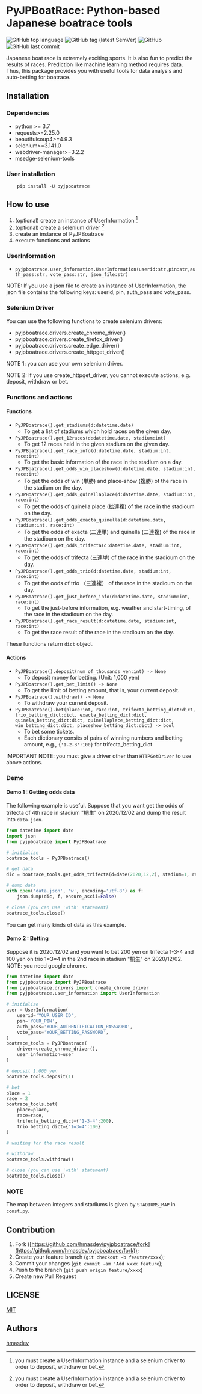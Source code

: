 # PyJPBoatRace: Python-based Japanese boatrace tools

![GitHub top language](https://img.shields.io/github/languages/top/hmasdev/pyjpboatrace)
![GitHub tag (latest SemVer)](https://img.shields.io/github/v/tag/hmasdev/pyjpboatrace?sort=semver)
![GitHub](https://img.shields.io/github/license/hmasdev/pyjpboatrace)
![GitHub last commit](https://img.shields.io/github/last-commit/hmasdev/pyjpboatrace)

Japanese boat race is extremely exciting sports.
It is also fun to predict the results of races.
Prediction like machine learning method requires data.
Thus, this package provides you with useful tools for data analysis and auto-betting for boatrace.

## Installation

### Dependencies

- python >= 3.7
- requests>=2.25.0
- beautifulsoup4>=4.9.3
- selenium>=3.141.0
- webdriver-manager>=3.2.2
- msedge-selenium-tools

### User installation

```
    pip install -U pyjpboatrace
```

## How to use

1. (optional) create an instance of UserInformation [^1]
2. (optional) create a selenium driver [^1]
3. create an instance of PyJPBoatrace
4. execute functions and actions

[^1]: you must create a UserInformation instance and a selenium driver to order to deposit, withdraw or bet.

### UserInformation

- `pyjpboatrace.user_information.UserInformation(userid:str,pin:str,auth_pass:str, vote_pass:str, json_file:str)`

NOTE: If you use a json file to create an instance of UserInformation, the json file contains the following keys: userid, pin, auth_pass and vote_pass.

### Selenium Driver

You can use the following functions to create selenium drivers:

- pyjpboatrace.drivers.create_chrome_driver()
- pyjpboatrace.drivers.create_firefox_driver()
- pyjpboatrace.drivers.create_edge_driver()
- pyjpboatrace.drivers.create_httpget_driver()

NOTE 1: you can use your own selenium driver.

NOTE 2: If you use create_httpget_driver, you cannot execute actions, e.g. deposit, withdraw or bet.

### Functions and actions

#### Functions

- `PyJPBoatrace().get_stadiums(d:datetime.date)`
  - To get a list of stadiums which hold races on the given day.
- `PyJPBoatrace().get_12races(d:datetime.date, stadium:int)`
  - To get 12 races held in the given stadium on the given day.
- `PyJPBoatrace().get_race_info(d:datetime.date, stadium:int, race:int)`
  - To get the basic information of the race in the stadium on a day.
- `PyJPBoatrace().get_odds_win_placeshow(d:datetime.date, stadium:int, race:int)`
  - To get the odds of win (単勝) and place-show (複勝) of the race in the stadium on the day.
- `PyJPBoatrace().get_odds_quinellaplace(d:datetime.date, stadium:int, race:int)`
  - To get the odds of quinella place (拡連複) of the race in the stadioum on the day.
- `PyJPBoatrace().get_odds_exacta_quinella(d:datetime.date, stadium:int, race:int)`
  - To get the odds of exacta (二連単) and quinella (二連複) of the race in the stadioum on the day.
- `PyJPBoatrace().get_odds_trifecta(d:datetime.date, stadium:int, race:int)`
  - To get the odds of trifecta (三連単) of the race in the stadioum on the day.
- `PyJPBoatrace().get_odds_trio(d:datetime.date, stadium:int, race:int)`
  - To get the oods of trio （三連複） of the race in the stadioum on the day.
- `PyJPBoatrace().get_just_before_info(d:datetime.date, stadium:int, race:int)`
  - To get the just-before information, e.g. weather and start-timing, of the race in the stadioum on the day.
- `PyJPBoatrace().get_race_result(d:datetime.date, stadium:int, race:int)`
  - To get the race result of the race in the stadioum on the day.

These functions return `dict` object.

#### Actions

- `PyJPBoatrace().deposit(num_of_thousands_yen:int) -> None`
  - To deposit money for betting. (Unit: 1,000 yen)
- `PyJPBoatrace().get_bet_limit() -> None`
  - To get the limit of betting amount, that is, your current deposit.
- `PyJPBoatrace().withdraw() -> None`
  - To withdraw your current deposit.
- `PyJPBoatrace().bet(place:int, race:int, trifecta_betting_dict:dict, trio_betting_dict:dict, exacta_betting_dict:dict, quinela_betting_dict:dict, quinellaplace_betting_dict:dict, win_betting_dict:dict, placeshow_betting_dict:dict) -> bool`
  - To bet some tickets.
  - Each dictionary consits of pairs of winning numbers and betting amount, e.g., `{'1-2-3':100}` for trifecta_betting_dict

IMPORTANT NOTE: you must give a driver other than `HTTPGetDriver` to use above actions.

### Demo

#### Demo 1 : Getting odds data

The following example is useful.
Suppose that you want get the odds of trifecta of 4th race in stadium "桐生" on 2020/12/02 and dump the result into `data.json`.

```python
from datetime import date
import json
from pyjpboatrace import PyJPBoatrace

# initialize
boatrace_tools = PyJPBoatrace()

# get data
dic = boatrace_tools.get_odds_trifecta(d=date(2020,12,2), stadium=1, race=4)

# dump data
with open('data.json', 'w', encoding='utf-8') as f:
    json.dump(dic, f, ensure_ascii=False)

# close (you can use 'with' statement)
boatrace_tools.close()
```

You can get many kinds of data as this example.

#### Demo 2 : Betting

Suppose it is 2020/12/02 and you want to bet 200 yen on trifecta 1-3-4 and 100 yen on trio 1=3=4 in the 2nd race in stadium "桐生" on 2020/12/02. NOTE: you need google chrome.

```python
from datetime import date
from pyjpboatrace import PyJPBoatrace
from pyjpboatrace.drivers import create_chrome_driver
from pyjpboatrace.user_information import UserInformation

# initialize
user = UserInformation(
    userid='YOUR_USER_ID',
    pin='YOUR_PIN',
    auth_pass='YOUR_AUTHENTIFICATION_PASSWORD',
    vote_pass='YOUR_BETTING_PASSWORD',
)
boatrace_tools = PyJPBoatrace(
    driver=create_chrome_driver(),
    user_information=user
)

# deposit 1,000 yen
boatrace_tools.deposit(1)

# bet
place = 1
race = 2
boatrace_tools.bet(
    place=place,
    race=race,
    trifecta_betting_dict={'1-3-4':200},
    trio_betting_dict={'1=3=4':100}
)

# waiting for the race result

# withdraw
boatrace_tools.withdraw()

# close (you can use 'with' statement)
boatrace_tools.close()
```

### NOTE

The map between integers and stadiums is given by `STADIUMS_MAP` in `const.py`.

## Contribution

1. Fork ([https://github.com/hmasdev/pyjpboatrace/fork](https://github.com/hmasdev/pyjpboatrace/fork));
2. Create your feature branch (`git checkout -b feautre/xxxx`);
3. Commit your changes (`git commit -am 'Add xxxx feature`);
4. Push to the branch (`git push origin feature/xxxx`)
5. Create new Pull Request

## LICENSE

[MIT](https://github.com/hmasdev/pyjpboatrace/tree/main/LICENSE)

## Authors

[hmasdev](https://github.com/hmasdev)
